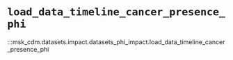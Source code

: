# `load_data_timeline_cancer_presence_phi`

:::msk_cdm.datasets.impact.datasets_phi_impact.load_data_timeline_cancer_presence_phi
